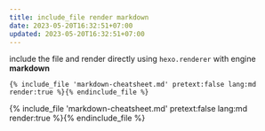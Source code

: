 ```yaml
---
title: include_file render markdown
date: 2023-05-20T16:32:51+07:00
updated: 2023-05-20T16:32:51+07:00
---
```


include the file and render directly using `hexo.renderer` with engine **markdown**

```
{% include_file 'markdown-cheatsheet.md' pretext:false lang:md render:true %}{% endinclude_file %}
```

{% include_file 'markdown-cheatsheet.md' pretext:false lang:md render:true %}{% endinclude_file %}
